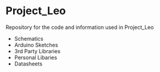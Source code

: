 # Project_Leo

Repository for the code and information used in Project_Leo

  - Schematics
  - Arduino Sketches
  - 3rd Party Libraries
  - Personal Libaries
  - Datasheets
